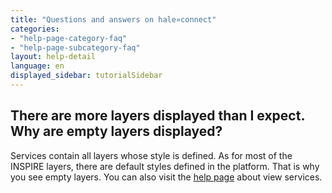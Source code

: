 ```yaml
---
title: "Questions and answers on hale»connect"
categories:
- "help-page-category-faq"
- "help-page-subcategory-faq"
layout: help-detail
language: en
displayed_sidebar: tutorialSidebar
---
```


<h2>There are more layers displayed than I expect. Why are empty layers displayed?</h2>

Services contain all layers whose style is defined. As for most of the INSPIRE layers, there are default styles defined in the platform. 
That is why you see empty layers. 
You can also visit the <a href="../../references/themes/2018-04-07-reference-themes-view-services">help page</a> about view services.

